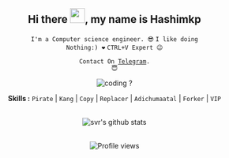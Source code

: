 <div align="center">
<h2>Hi there <img src="https://github.com/svr666/svr666/blob/master/gifs/Hi.gif" width="30px">, my name is Hashimkp</h2>

<div align="center" width="50">

<code>I'm a Computer science engineer. 😎</code>
<code>I like doing Nothing:) ❤</code>
<code>CTRL+V Expert 😉</code>

<code>Contact On <a href="https://t.me/RiDerOO7">Telegram</a>. 😇</code>

<img src="https://github.com/svr666/svr666/blob/master/gifs/coding.gif" alt="coding ?">

<b>Skills :</b> <code>Pirate</code> | <code>Kang</code> | <code>Copy</code> | <code>Replacer</code> | <code>Adichumaatal</code> | <code>Forker</code> | <code>VIP</code>

<br><img src="https://github-readme-stats.vercel.app/api?username=Hashimkp&hide=prs,issues&show_icons=true&title_color=56ec99&text_color=ececec&icon_color=00ffba&bg_color=2c2a2a" alt="svr's github stats">

<br><img src="https://gpvc.artur/svr666" alt="Profile views">

</div>
